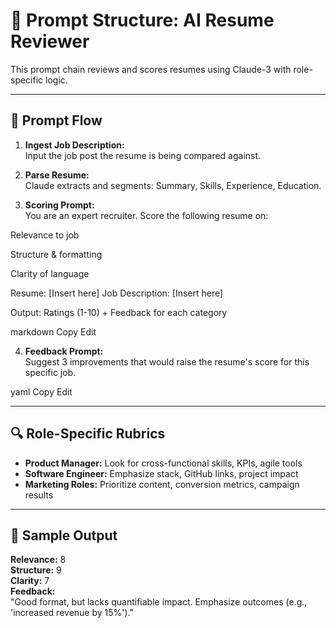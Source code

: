 # 🧠 Prompt Structure: AI Resume Reviewer

This prompt chain reviews and scores resumes using Claude-3 with role-specific logic.

---

## 🔗 Prompt Flow

1. **Ingest Job Description:**  
   Input the job post the resume is being compared against.

2. **Parse Resume:**  
   Claude extracts and segments: Summary, Skills, Experience, Education.

3. **Scoring Prompt:**  
You are an expert recruiter. Score the following resume on:

Relevance to job

Structure & formatting

Clarity of language

Resume: [Insert here]
Job Description: [Insert here]

Output: Ratings (1-10) + Feedback for each category

markdown
Copy
Edit

4. **Feedback Prompt:**  
Suggest 3 improvements that would raise the resume's score for this specific job.

yaml
Copy
Edit

---

## 🔍 Role-Specific Rubrics

- **Product Manager:** Look for cross-functional skills, KPIs, agile tools  
- **Software Engineer:** Emphasize stack, GitHub links, project impact  
- **Marketing Roles:** Prioritize content, conversion metrics, campaign results

---

## 🧾 Sample Output

**Relevance:** 8  
**Structure:** 9  
**Clarity:** 7  
**Feedback:**  
"Good format, but lacks quantifiable impact. Emphasize outcomes (e.g., 'increased revenue by 15%')."

